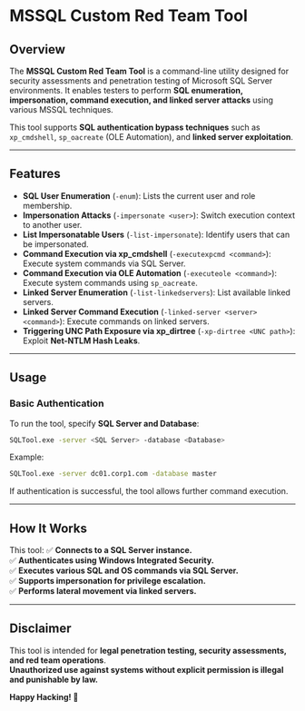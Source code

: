 # **MSSQL Custom Red Team Tool**

## **Overview**
The **MSSQL Custom Red Team Tool** is a command-line utility designed for security assessments and penetration testing of Microsoft SQL Server environments. It enables testers to perform **SQL enumeration, impersonation, command execution, and linked server attacks** using various MSSQL techniques.

This tool supports **SQL authentication bypass techniques** such as `xp_cmdshell`, `sp_oacreate` (OLE Automation), and **linked server exploitation**.

---

## **Features**
- **SQL User Enumeration** (`-enum`): Lists the current user and role membership.
- **Impersonation Attacks** (`-impersonate <user>`): Switch execution context to another user.
- **List Impersonatable Users** (`-list-impersonate`): Identify users that can be impersonated.
- **Command Execution via xp_cmdshell** (`-executexpcmd <command>`): Execute system commands via SQL Server.
- **Command Execution via OLE Automation** (`-executeole <command>`): Execute system commands using `sp_oacreate`.
- **Linked Server Enumeration** (`-list-linkedservers`): List available linked servers.
- **Linked Server Command Execution** (`-linked-server <server> <command>`): Execute commands on linked servers.
- **Triggering UNC Path Exposure via xp_dirtree** (`-xp-dirtree <UNC path>`): Exploit **Net-NTLM Hash Leaks**.

---

## **Usage**
### **Basic Authentication**
To run the tool, specify **SQL Server and Database**:
```sh
SQLTool.exe -server <SQL Server> -database <Database>
```
Example:
```sh
SQLTool.exe -server dc01.corp1.com -database master
```
If authentication is successful, the tool allows further command execution.

---

## **How It Works**
This tool:
✅ **Connects to a SQL Server instance.**  
✅ **Authenticates using Windows Integrated Security.**  
✅ **Executes various SQL and OS commands via SQL Server.**  
✅ **Supports impersonation for privilege escalation.**  
✅ **Performs lateral movement via linked servers.**  

---

## **Disclaimer**
This tool is intended for **legal penetration testing, security assessments, and red team operations**.  
**Unauthorized use against systems without explicit permission is illegal and punishable by law.**  

**Happy Hacking! 🚀**

